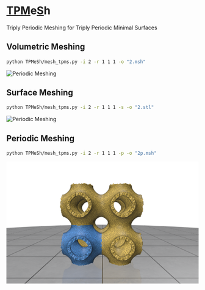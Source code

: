 # <ins>TPM</ins>e<ins>S</ins>h
Triply Periodic Meshing for Triply Periodic Minimal Surfaces

## Volumetric Meshing

```bash
python TPMeSh/mesh_tpms.py -i 2 -r 1 1 1 -o "2.msh"
```

![Periodic Meshing](assets/volumetric.gif)

## Surface Meshing

```bash
python TPMeSh/mesh_tpms.py -i 2 -r 1 1 1 -s -o "2.stl"
```

![Periodic Meshing](assets/surface.gif)

## Periodic Meshing

```bash
python TPMeSh/mesh_tpms.py -i 2 -r 1 1 1 -p -o "2p.msh"
```

![Periodic Meshing](assets/periodic.png)